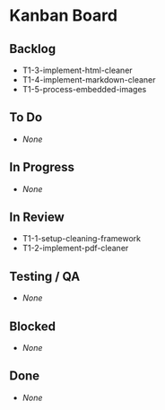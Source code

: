 # Kanban Board

## Backlog
- T1-3-implement-html-cleaner
- T1-4-implement-markdown-cleaner
- T1-5-process-embedded-images

## To Do
- _None_

## In Progress
- _None_

## In Review
- T1-1-setup-cleaning-framework
- T1-2-implement-pdf-cleaner

## Testing / QA
- _None_

## Blocked
- _None_

## Done
- _None_
